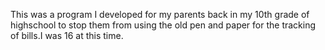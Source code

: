 This was a program I developed for my parents back in my 10th grade of highschool to stop them from using the old pen and paper for the tracking of bills.I was 16 at this time.